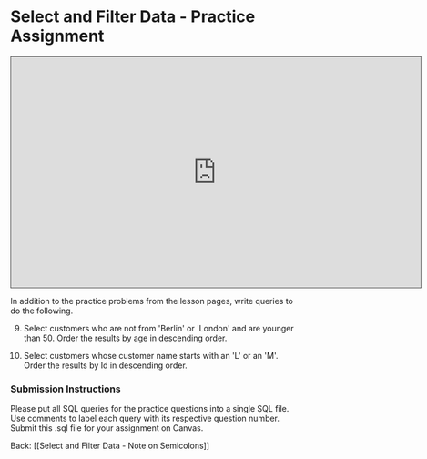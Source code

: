 # Select and Filter Data - Practice Assignment

<iframe src="https://egator.hosted.panopto.com/Panopto/Pages/Embed.aspx?id=301026b3-0fb6-4a0b-abc9-b0f2017793d2&autoplay=false&offerviewer=true&showtitle=true&showbrand=true&captions=false&interactivity=all" height="405" width="720" style="border: 1px solid #464646;" allowfullscreen allow="autoplay" aria-label="Panopto Embedded Video Player"></iframe>

In addition to the practice problems from the lesson pages, write queries to do the following.

9. Select customers who are not from 'Berlin' or 'London' and are younger than 50. Order the results by age in descending order.

10. Select customers whose customer name starts with an 'L' or an 'M'. Order the results by Id in descending order.

### Submission Instructions

Please put all SQL queries for the practice questions into a single SQL file. Use comments to label each query with its respective question number. Submit this .sql file for your assignment on Canvas.

Back: [[Select and Filter Data - Note on Semicolons]]